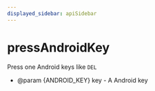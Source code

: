 ```yaml
---
displayed_sidebar: apiSidebar
---
```

# pressAndroidKey

<span class="theme-doc-version-badge badge badge--secondary"></span>

Press one Android keys like `DEL`

   * @param {ANDROID_KEY} key - A Android key
